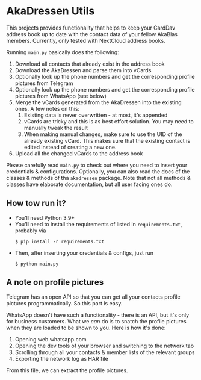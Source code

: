 # AkaDressen Utils

This projects provides functionality that helps to keep your CardDav address book up to date with
the contact data of your fellow AkaBlas members.
Currently, only tested with NextCloud address books.

Running `main.py` basically does the following:

1. Download all contacts that already exist in the address book
2. Download the AkaDressen and parse them into vCards
3. Optionally look up the phone numbers and get the corresponding profile pictures from Telegram
3. Optionally look up the phone numbers and get the corresponding profile pictures from WhatsApp (see below)
4. Merge the vCards generated from the AkaDressen into the existing ones. A few notes on this:
   1. Existing data is never overwritten - at most, it's appended
   2. vCards are tricky and this is as best effort solution. You may need to manually tweak the result
   3. When making manual changes, make sure to use the UID of the already existing vCard.
      This makes sure that the existing contact is edited instead of creating a new one.
5. Upload all the changed vCards to the address book

Please carefully read `main.py` to check out where you need to insert your credentials & configurations.
Optionally, you can also read the docs of the classes & methods of tha `akadressen` package.
Note that not all methods & classes have elaborate documentation, but all user facing ones do.

## How tow run it?

* You'll need Python 3.9+
* You'll need to install the requirements of listed in `requirements.txt`, probably via
  ```shell
  $ pip install -r requirements.txt
  ```
* Then, after inserting your credentials & configs, just run 
  ```shell
  $ python main.py
  ```

## A note on profile pictures

Telegram has an open API so that you can get all your contacts profile pictures programmatically.
So this part is easy.

WhatsApp doesn't have such a functionality - there is an API, but it's only for business customers.
What we *can* do is to snatch the profile pictures when they are loaded to be shown to you.
Here is how it's done:

1. Opening web.whatsapp.com
2. Opening the dev tools of your browser and switching to the network tab
3. Scrolling through all your contacts & member lists of the relevant groups
4. Exporting the network log as HAR file

From this file, we can extract the profile pictures.
